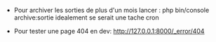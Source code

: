 - Pour archiver les sorties de plus d'un mois lancer :
php bin/console archive:sortie
idealement se serait une tache cron
  
- Pour tester une page 404 en dev: http://127.0.0.1:8000/_error/404
